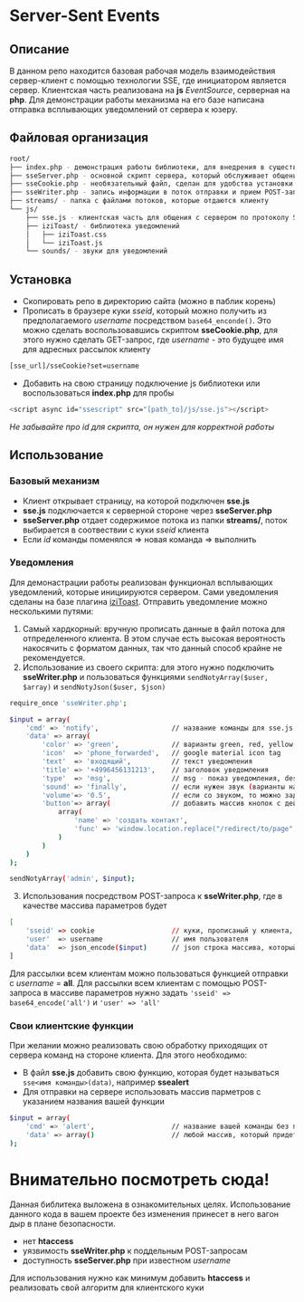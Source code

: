 # Server-Sent Events

## Описание

В данном репо находится базовая рабочая модель взаимодействия сервер-клиент c помощью технологии SSE, где инициатором является сервер. Клиентская часть реализована на **js** *EventSource*, серверная на **php**.
Для демонстрации работы механизма на его базе написана отправка всплывающих уведомлений от сервера к юзеру.



## Файловая организация

```sh
root/
├── index.php - демонстрация работы библиотеки, для внедрения в существующий проект копировать его не нужно
├── sseServer.php - основной скрипт сервера, который обслуживает общение с клиентом по протоколу SSE
├── sseCookie.php - необязательный файл, сделан для удобства установки куки через GET-запрос
├── sseWriter.php - запись информации в поток отправки и прием POST-запросов на отправку
├── streams/ - папка с файлами потоков, которые отдаются клиенту
└── js/
    ├── sse.js - клиентская часть для общения с сервером по протоколу SSE
    ├── iziToast/ - библиотека уведомлений
    │   ├── iziToast.css
    │   └── iziToast.js
    └── sounds/ - звуки для уведомлений
```


## Установка

- Скопировать репо в директорию сайта (можно в паблик корень)
- Прописать в браузере куки *sseid*, который можно получить из предполагаемого *username* посредством `base64_enconde()`. Это можно сделать воспользовавшись скриптом **sseCookie.php**, для этого нужно сделать GET-запрос, где *username* - это будущее имя для адресных рассылок клиенту

```sh
[sse_url]/sseCookie?set=username
```

- Добавить на свою страницу подключение js библиотеки или воспользоваться **index.php** для пробы

```sh
<script async id="ssescript" src="[path_to]/js/sse.js"></script>
```

*Не забывайте про id для скрипта, он нужен для корректной работы*


## Использование

### Базовый механизм

- Клиент открывает страницу, на которой подключен **sse.js**
- **sse.js** подключается к серверной стороне через **sseServer.php**
- **sseServer.php** отдает содержимое потока из папки **streams/**, поток выбирается в соотвествии с куки *sseid* клиента
- Если *id* команды поменялся => новая команда => выполнить

### Уведомления

Для демонастрации работы реализован функционал всплывающих уведомлений, которые инициируются сервером.
Сами уведомления сделаны на базе плагина [iziToast](http://izitoast.marcelodolce.com/).
Отправить уведомление можно несколькими путями:
1. Самый хардкорный: вручную прописать данные в файл потока для отпределенного клиента. В этом случае есть высокая вероятность накосячить с форматом данных, так что данный способ крайне не рекомендуется.
2. Использование из своего скрипта: для этого нужно подключить **sseWriter.php** и пользоваться функциями `sendNotyArray($user, $array)` и `sendNotyJson($user, $json)`

```sh
require_once 'sseWriter.php';

$input = array(
    'cmd' => 'notify',                  // название команды для sse.js
    'data' => array(
        'color' => 'green',             // варианты green, red, yellow, blue, whit
        'icon'  => 'phone_forwarded',   // google material icon tag
        'text'  => 'входящий',          // текст уведомления
        'title' => '+4996456131213',    // заголовок уведомления
        'type'  => 'msg',               // msg - показ уведомления, destroy - убрать все показываемые уведомления
        'sound' => 'finally',           // если нужен звук (варианты названий в папке /js/sound/)
        'volume'=> '0.5',               // если со звуком, то можно задать громкость от 0 до 1
        'button'=> array(               // добавить массив кнопок с действием на них
            array(
                'name' => 'создать контакт',
                'func' => 'window.location.replace("/redirect/to/page");'
            )
        )
    )
);

sendNotyArray('admin', $input);
```

3. Использования посредством POST-запроса к **sseWriter.php**, где в качестве массива параметров будет

```sh
[
    'sseid' => cookie                   // куки, прописаный у клиента, base64_encode(username)
    'user'  => username                 // имя пользователя
    'data'  => json_encode($input)      // json строка массива, который показан выше
]
``` 

Для рассылки всем клиентам можно пользоваться функцией отправки с *username* = **all**. Для рассылки всем клиентам с помощью POST-запроса в массиве параметров нужно задать `'sseid' => base64_encode('all')` и `'user' => 'all'` 

### Свои клиентские функции

При желании можно реализовать свою обработку приходящих от сервера команд на стороне клиента.
Для этого необходимо:
- В файл **sse.js** добавить свою функцию, которая будет называться `sse<имя команды>(data)`, например **ssealert**
- Для отправки на сервере использовать массив парметров с указанием названия вашей функции

```sh
$input = array(
    'cmd' => 'alert',                   // название вашей команды без перфикса sse
    'data' => array()                   // любой массив, который придет в вашу фукнцию в качестве параметра data
);
```


# Внимательно посмотреть сюда!

Данная библитека выложена в ознакомительных целях. Использование данного кода в вашем проекте без изменения принесет в него вагон дыр в плане безопасности. 

- нет **htaccess**
- уязвимость **sseWriter.php** к поддельным POST-запросам
- доступность **sseServer.php** при известном *username*

Для использования нужно как минимум добавить **htaccess** и реализовать свой алгоритм для клиентского куки
